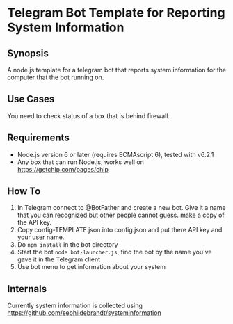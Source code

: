 # Telegram Bot Template for Reporting System Information

## Synopsis

A node.js template for a telegram bot that reports system information for the computer that the bot running on.

## Use Cases

You need to check status of a box that is behind firewall.

## Requirements

* Node.js version 6 or later (requires ECMAscript 6), tested with v6.2.1
* Any box that can run Node.js, works well on https://getchip.com/pages/chip

## How To

1.  In Telegram connect to @BotFather and create a new bot.  Give it a name that you can recognized but other people cannot guess.  make a copy of the API key.
2.  Copy config-TEMPLATE.json into config.json and put there API key and your user name.
3.  Do ```npm install``` in the bot directory
4.  Start the bot ```node bot-launcher.js```, find the bot by the name you've gave it in the Telegram client
5.  Use bot menu to get information about your system

## Internals

Currently system information is collected using https://github.com/sebhildebrandt/systeminformation
